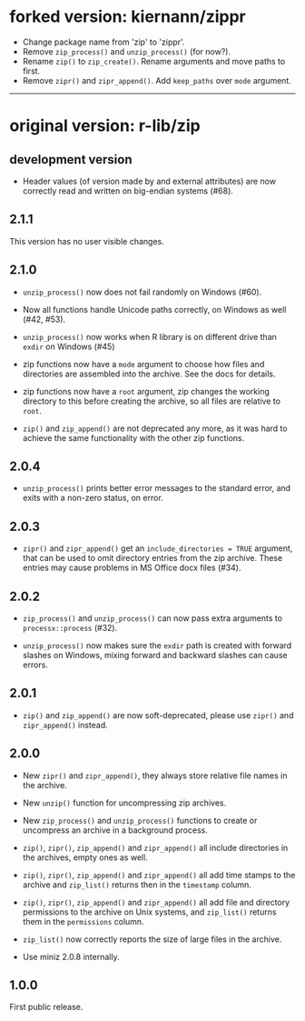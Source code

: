 # forked version: kiernann/zippr

* Change package name from 'zip' to 'zippr'.
* Remove `zip_process()` and `unzip_process()` (for now?).
* Rename `zip()` to `zip_create()`. Rename arguments and move paths to first.
* Remove `zipr()` and `zipr_append()`. Add `keep_paths` over `mode` argument.

-----

# original version: r-lib/zip

## development version

* Header values (of version made by and external attributes) are now correctly
  read and written on big-endian systems (#68).

## 2.1.1

This version has no user visible changes.

## 2.1.0

* `unzip_process()` now does not fail randomly on Windows (#60).

* Now all functions handle Unicode paths correctly, on Windows
  as well (#42, #53).

* `unzip_process()` now works when R library is on different drive
  than `exdir` on Windows (#45)

* zip functions now have a `mode` argument to choose how files and
  directories are assembled into the archive. See the docs for
  details.

* zip functions now have a `root` argument, zip changes the working
  directory to this before creating the archive, so all files are
  relative to `root`.

* `zip()` and `zip_append()` are not deprecated any more, as it was
  hard to achieve the same functionality with the other zip functions.

## 2.0.4

* `unzip_process()` prints better error messages to the standard error,
  and exits with a non-zero status, on error.

## 2.0.3

* `zipr()` and `zipr_append()` get an `include_directories = TRUE`
  argument, that can be used to omit directory entries from the zip
  archive. These entries may cause problems in MS Office docx files (#34).

## 2.0.2

* `zip_process()` and `unzip_process()` can now pass extra arguments to
  `processx::process` (#32).

* `unzip_process()` now makes sure the `exdir` path is created with
  forward slashes on Windows, mixing forward and backward slashes can
  cause errors.

## 2.0.1

* `zip()` and `zip_append()` are now soft-deprecated, please use
  `zipr()` and `zipr_append()` instead.

## 2.0.0

* New `zipr()` and `zipr_append()`, they always store relative file names
  in the archive.

* New `unzip()` function for uncompressing zip archives.

* New `zip_process()` and `unzip_process()` functions to create or
  uncompress an archive in a background process.

* `zip()`, `zipr()`, `zip_append()` and `zipr_append()` all include
  directories in the archives, empty ones as well.

* `zip()`, `zipr()`, `zip_append()` and `zipr_append()` all add time stamps
  to the archive and `zip_list()` returns then in the `timestamp` column.

* `zip()`, `zipr()`, `zip_append()` and `zipr_append()` all add file
  and directory permissions to the archive on Unix systems, and
  `zip_list()` returns them in the `permissions` column.

* `zip_list()` now correctly reports the size of large files in the archive.

* Use miniz 2.0.8 internally.

## 1.0.0

First public release.
